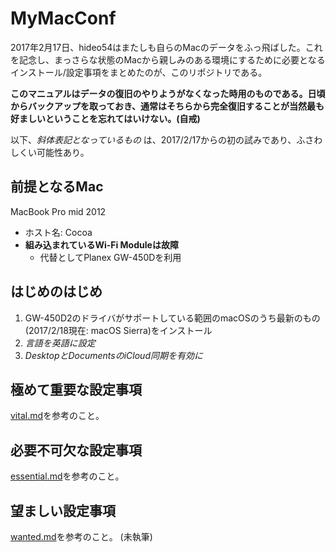# MyMacConf

2017年2月17日、hideo54はまたしも自らのMacのデータをふっ飛ばした。これを記念し、まっさらな状態のMacから親しみのある環境にするために必要となるインストール/設定事項をまとめたのが、このリポジトリである。

**このマニュアルはデータの復旧のやりようがなくなった時用のものである。日頃からバックアップを取っておき、通常はそちらから完全復旧することが当然最も好ましいということを忘れてはいけない。(自戒)**

以下、*斜体表記となっているもの* は、2017/2/17からの初の試みであり、ふさわしくい可能性あり。

## 前提となるMac

MacBook Pro mid 2012
* ホスト名: Cocoa
* **組み込まれているWi-Fi Moduleは故障**
    * 代替としてPlanex GW-450Dを利用

## はじめのはじめ

1. GW-450D2のドライバがサポートしている範囲のmacOSのうち最新のもの(2017/2/18現在: macOS Sierra)をインストール
2. *言語を英語に設定*
3. *DesktopとDocumentsのiCloud同期を有効に*

## 極めて重要な設定事項

[vital.md](https://github.com/hideo54/MyMacConf/blob/master/vital.md)を参考のこと。

## 必要不可欠な設定事項

[essential.md](https://github.com/hideo54/MyMacConf/blob/master/essential.md)を参考のこと。

## 望ましい設定事項

[wanted.md](https://github.com/hideo54/MyMacConf/blob/master/wanted.md)を参考のこと。 (未執筆)

